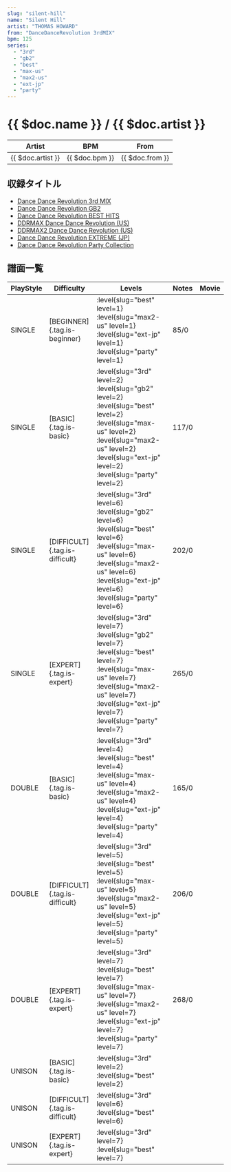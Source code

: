 ```yaml
---
slug: "silent-hill"
name: "Silent Hill"
artist: "THOMAS HOWARD"
from: "DanceDanceRevolution 3rdMIX"
bpm: 125
series:
  - "3rd"
  - "gb2"
  - "best"
  - "max-us"
  - "max2-us"
  - "ext-jp"
  - "party"
---
```


# {{ $doc.name }} / {{ $doc.artist }}

|Artist|BPM|From|
|------|---|----|
|{{ $doc.artist }}|{{ $doc.bpm }}|{{ $doc.from }}|

## 収録タイトル

- [Dance Dance Revolution 3rd MIX](/series/3rd/)
- [Dance Dance Revolution GB2](/series/gb2/)
- [Dance Dance Revolution BEST HITS](/series/best/)
- [DDRMAX Dance Dance Revolution (US)](/series/max-us/)
- [DDRMAX2 Dance Dance Revolution (US)](/series/max2-us/)
- [Dance Dance Revolution EXTREME (JP)](/series/ext-jp/)
- [Dance Dance Revolution Party Collection](/series/party/)

## 譜面一覧

|PlayStyle|Difficulty|Levels|Notes|Movie|
|---------|----------|------|-----|-----|
|SINGLE|[BEGINNER]{.tag.is-beginner}|:level{slug="best" level=1} :level{slug="max2-us" level=1} :level{slug="ext-jp" level=1} :level{slug="party" level=1}|85/0||
|SINGLE|[BASIC]{.tag.is-basic}|:level{slug="3rd" level=2} :level{slug="gb2" level=2} :level{slug="best" level=2} :level{slug="max-us" level=2} :level{slug="max2-us" level=2} :level{slug="ext-jp" level=2} :level{slug="party" level=2}|117/0||
|SINGLE|[DIFFICULT]{.tag.is-difficult}|:level{slug="3rd" level=6} :level{slug="gb2" level=6} :level{slug="best" level=6} :level{slug="max-us" level=6} :level{slug="max2-us" level=6} :level{slug="ext-jp" level=6} :level{slug="party" level=6}|202/0||
|SINGLE|[EXPERT]{.tag.is-expert}|:level{slug="3rd" level=7} :level{slug="gb2" level=7} :level{slug="best" level=7} :level{slug="max-us" level=7} :level{slug="max2-us" level=7} :level{slug="ext-jp" level=7} :level{slug="party" level=7}|265/0||
|DOUBLE|[BASIC]{.tag.is-basic}|:level{slug="3rd" level=4} :level{slug="best" level=4} :level{slug="max-us" level=4} :level{slug="max2-us" level=4} :level{slug="ext-jp" level=4} :level{slug="party" level=4}|165/0||
|DOUBLE|[DIFFICULT]{.tag.is-difficult}|:level{slug="3rd" level=5} :level{slug="best" level=5} :level{slug="max-us" level=5} :level{slug="max2-us" level=5} :level{slug="ext-jp" level=5} :level{slug="party" level=5}|206/0||
|DOUBLE|[EXPERT]{.tag.is-expert}|:level{slug="3rd" level=7} :level{slug="best" level=7} :level{slug="max-us" level=7} :level{slug="max2-us" level=7} :level{slug="ext-jp" level=7} :level{slug="party" level=7}|268/0||
|UNISON|[BASIC]{.tag.is-basic}|:level{slug="3rd" level=2} :level{slug="best" level=2}|||
|UNISON|[DIFFICULT]{.tag.is-difficult}|:level{slug="3rd" level=6} :level{slug="best" level=6}|||
|UNISON|[EXPERT]{.tag.is-expert}|:level{slug="3rd" level=7} :level{slug="best" level=7}|||
